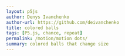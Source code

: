 ```yaml
---  
layout: p5js
author: Denys Ivanchenko
author-url: https://github.com/deivanchenko
title: colored balls
tags: [P5.js, chance, repeat]
permalink: /motion/motion dots/
summary: colored balls that change size
---
```


